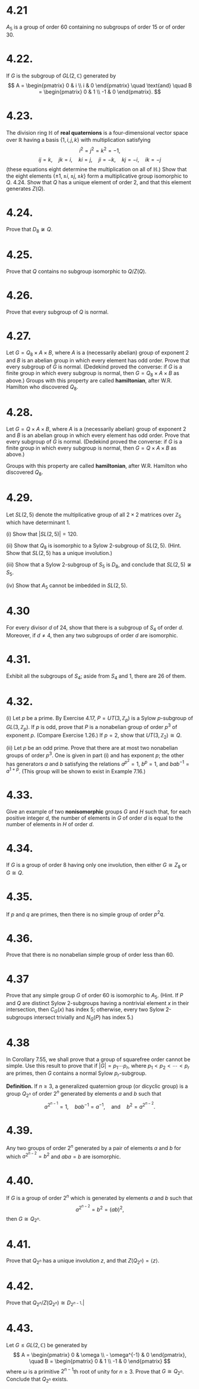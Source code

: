 
# 4.21
 $A_5$ is a group of order 60 containing no subgroups of order 15 or of order 30.
 
 
# 4.22.
If $G$ is the subgroup of $GL(2, \mathbb{C})$ generated by
$$ A = \begin{pmatrix} 0 & i \\ i & 0 \end{pmatrix} \quad \text{and} \quad B = \begin{pmatrix} 0 & 1 \\ -1 & 0 \end{pmatrix}. $$

# 4.23.
The division ring $\mathbb{H}$ of **real quaternions** is a four-dimensional vector space over $\mathbb{R}$ having a basis $\{1, i, j, k\}$ with multiplication satisfying
$$ i^2 = j^2 = k^2 = -1, $$
$$ ij = k, \quad jk = i, \quad ki = j, \quad ji = -k, \quad kj = -i, \quad ik = -j $$
(these equations eight determine the multiplication on all of $\mathbb{H}$.) Show that the eight elements $\{\pm 1, \pm i, \pm j, \pm k\}$ form a multiplicative group isomorphic to $Q$.
4.24. Show that $Q$ has a unique element of order 2, and that this element generates $Z(Q)$.



# 4.24.
 Prove that $D_8 \not\cong Q$.


# 4.25.
 Prove that $Q$ contains no subgroup isomorphic to $Q/Z(Q)$.
 
 
# 4.26.
Prove that every subgroup of $Q$ is normal.


# 4.27.
 Let $G = Q_8 \times A \times B$, where $A$ is a (necessarily abelian) group of exponent 2 and $B$ is an abelian group in which every element has odd order. Prove that every subgroup of $G$ is normal. (Dedekind proved the converse: if $G$ is a finite group in which every subgroup is normal, then $G = Q_8 \times A \times B$ as above.)
Groups with this property are called **hamiltonian**, after W.R. Hamilton who discovered $Q_8$.



# 4.28.
Let $G = Q \times A \times B$, where $A$ is a (necessarily abelian) group of exponent 2 and $B$ is an abelian group in which every element has odd order. Prove that every subgroup of $G$ is normal. (Dedekind proved the converse: if $G$ is a finite group in which every subgroup is normal, then $G = Q \times A \times B$ as above.)

Groups with this property are called **hamiltonian**, after W.R. Hamilton who discovered $Q_8$.


# 4.29.
 Let $SL(2, 5)$ denote the multiplicative group of all $2 \times 2$ matrices over $\mathbb{Z}_5$ which have determinant 1.

(i) Show that $|SL(2, 5)| = 120$.

(ii) Show that $Q_8$ is isomorphic to a Sylow 2-subgroup of $SL(2, 5)$. (Hint. Show that $SL(2, 5)$ has a unique involution.)

(iii) Show that a Sylow 2-subgroup of $S_5$ is $D_8$, and conclude that $SL(2, 5) \not\cong S_5$.

(iv) Show that $A_5$ cannot be imbedded in $SL(2, 5)$.

  

# 4.30
 For every divisor $d$ of 24, show that there is a subgroup of $S_4$ of order $d$. Moreover, if $d \neq 4$, then any two subgroups of order $d$ are isomorphic.



# 4.31.
Exhibit all the subgroups of $S_4$; aside from $S_4$ and $1$, there are 26 of them.



# 4.32.
 (i) Let $p$ be a prime. By Exercise 4.17, $P = UT(3, \mathbb{Z}_p)$ is a Sylow $p$-subgroup of $GL(3, \mathbb{Z}_p)$. If $p$ is odd, prove that $P$ is a nonabelian group of order $p^3$ of exponent $p$. (Compare Exercise 1.26.) If $p=2$, show that $UT(3, \mathbb{Z}_2) \cong Q$.

(ii) Let $p$ be an odd prime. Prove that there are at most two nonabelian groups of order $p^3$. One is given in part (i) and has exponent $p$; the other has generators $a$ and $b$ satisfying the relations $a^{p^2} = 1$, $b^p = 1$, and $bab^{-1} = a^{1+p}$. (This group will be shown to exist in Example 7.16.)



# 4.33.
 Give an example of two **nonisomorphic** groups $G$ and $H$ such that, for each positive integer $d$, the number of elements in $G$ of order $d$ is equal to the number of elements in $H$ of order $d$.



# 4.34.
 If $G$ is a group of order 8 having only one involution, then either $G \cong Z_{8}$ or $G \cong Q$.



# 4.35.
If $p$ and $q$ are primes, then there is no simple group of order $p^2q$.



# 4.36.
 Prove that there is no nonabelian simple group of order less than 60.



# 4.37
Prove that any simple group $G$ of order 60 is isomorphic to $A_5$. (Hint. If $P$ and $Q$ are distinct Sylow 2-subgroups having a nontrivial element $x$ in their intersection, then $C_G(x)$ has index 5; otherwise, every two Sylow 2-subgroups intersect trivially and $N_G(P)$ has index 5.)



# 4.38
 In Corollary 7.55, we shall prove that a group of squarefree order cannot be simple. Use this result to prove that if $|G| = p_1 \cdots p_r$, where $p_1 < p_2 < \cdots < p_r$ are primes, then $G$ contains a normal Sylow $p_r$-subgroup.

**Definition.** If $n \ge 3$, a generalized quaternion group (or dicyclic group) is a group $Q_{2^n}$ of order $2^n$ generated by elements $a$ and $b$ such that
$$ a^{2^{n-1}} = 1, \quad bab^{-1} = a^{-1}, \quad \text{and} \quad b^2 = a^{2^{n-2}}. $$

# 4.39.
 Any two groups of order $2^n$ generated by a pair of elements $a$ and $b$ for which $a^{2^{n-2}} = b^2$ and $aba = b$ are isomorphic.



# 4.40.
If $G$ is a group of order $2^n$ which is generated by elements $a$ and $b$ such that
$$ a^{2^{n-2}} = b^2 = (ab)^2, $$
then $G \cong Q_{2^n}$.



# 4.41.
Prove that $Q_{2^n}$ has a unique involution $z$, and that $Z(Q_{2^n}) = \langle z \rangle$.


# 4.42.
 Prove that $Q_{2^n}/Z(Q_{2^n}) \cong D_{2^{n-1}}$.|
 
 
# 4.43.
  Let $G \le GL(2, \mathbb{C})$ be generated by
$$ A = \begin{pmatrix} 0 & \omega \\ - \omega^{-1} & 0 \end{pmatrix}, \quad B = \begin{pmatrix} 0 & 1 \\ -1 & 0 \end{pmatrix} $$
where $\omega$ is a primitive $2^{n-1}$th root of unity for $n \ge 3$. Prove that $G \cong Q_{2^n}$. Conclude that $Q_{2^n}$ exists.